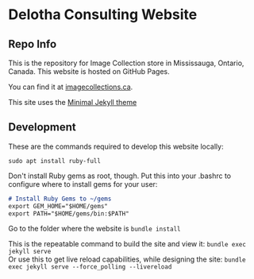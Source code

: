 # Delotha Consulting Website

## Repo Info

This is the repository for Image Collection store in Mississauga, Ontario, Canada. This website is hosted on GitHub Pages.

You can find it at [imagecollections.ca](https://www.imagecollections.ca).

This site uses the [Minimal Jekyll theme](https://pages-themes.github.io/minimal/)

## Development

These are the commands required to develop this website locally:

```sudo apt install ruby-full```

Don't install Ruby gems as root, though. Put this into your .bashrc to configure where to install gems for your user:

```markdown
# Install Ruby Gems to ~/gems
export GEM_HOME="$HOME/gems"
export PATH="$HOME/gems/bin:$PATH"
```

Go to the folder where the website is
```bundle install```

This is the repeatable command to build the site and view it:  ```bundle exec jekyll serve```  
Or use this to get live reload capabilities, while designing the site:  ```bundle exec jekyll serve --force_polling --livereload```
